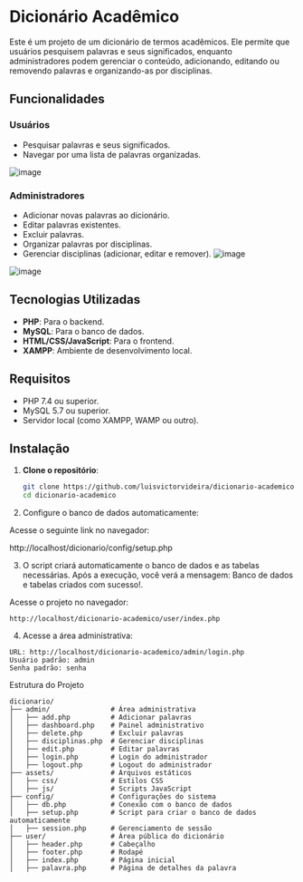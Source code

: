 # Dicionário Acadêmico

Este é um projeto de um dicionário de termos acadêmicos. Ele permite que usuários pesquisem palavras e seus significados, enquanto administradores podem gerenciar o conteúdo, adicionando, editando ou removendo palavras e organizando-as por disciplinas.

## Funcionalidades

### Usuários
- Pesquisar palavras e seus significados.
- Navegar por uma lista de palavras organizadas.

![image](https://github.com/user-attachments/assets/26fe702d-e747-4d00-a0e9-c7335083463b)



### Administradores
- Adicionar novas palavras ao dicionário.
- Editar palavras existentes.
- Excluir palavras.
- Organizar palavras por disciplinas.
- Gerenciar disciplinas (adicionar, editar e remover).
![image](https://github.com/user-attachments/assets/16db81ec-aa81-4774-9d87-84ddeeb71d3f)

![image](https://github.com/user-attachments/assets/895ee1f1-f1cb-4712-938a-58b8ad01fa26)



## Tecnologias Utilizadas
- **PHP**: Para o backend.
- **MySQL**: Para o banco de dados.
- **HTML/CSS/JavaScript**: Para o frontend.
- **XAMPP**: Ambiente de desenvolvimento local.

## Requisitos
- PHP 7.4 ou superior.
- MySQL 5.7 ou superior.
- Servidor local (como XAMPP, WAMP ou outro).

## Instalação

1. **Clone o repositório**:
   ```bash
   git clone https://github.com/luisvictorvideira/dicionario-academico
   cd dicionario-academico

2. Configure o banco de dados automaticamente:

  Acesse o seguinte link no navegador:

  http://localhost/dicionario/config/setup.php

3. O script criará automaticamente o banco de dados e as tabelas necessárias.
Após a execução, você verá a mensagem: Banco de dados e tabelas criados com sucesso!.

Acesse o projeto no navegador:
```
http://localhost/dicionario-academico/user/index.php
```

4. Acesse a área administrativa:
```
URL: http://localhost/dicionario-academico/admin/login.php
Usuário padrão: admin
Senha padrão: senha
```

Estrutura do Projeto
```
dicionario/
├── admin/               # Área administrativa
│   ├── add.php          # Adicionar palavras
│   ├── dashboard.php    # Painel administrativo
│   ├── delete.php       # Excluir palavras
│   ├── disciplinas.php  # Gerenciar disciplinas
│   ├── edit.php         # Editar palavras
│   ├── login.php        # Login do administrador
│   ├── logout.php       # Logout do administrador
├── assets/              # Arquivos estáticos
│   ├── css/             # Estilos CSS
│   ├── js/              # Scripts JavaScript
├── config/              # Configurações do sistema
│   ├── db.php           # Conexão com o banco de dados
│   ├── setup.php        # Script para criar o banco de dados automaticamente
│   ├── session.php      # Gerenciamento de sessão
├── user/                # Área pública do dicionário
│   ├── header.php       # Cabeçalho
│   ├── footer.php       # Rodapé
│   ├── index.php        # Página inicial
│   ├── palavra.php      # Página de detalhes da palavra

```
